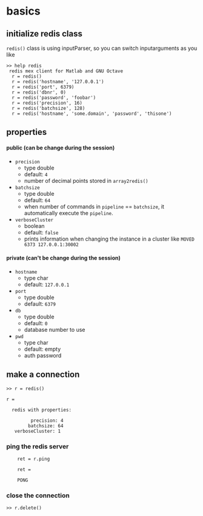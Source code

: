 # basics

## initialize redis class

`redis()` class is using inputParser, so you can switch inputarguments as you like

    >> help redis
     redis mex client for Matlab and GNU Octave
      r = redis()
      r = redis('hostname', '127.0.0.1')
      r = redis('port', 6379)
      r = redis('dbnr', 0)
      r = redis('password', 'foobar')
      r = redis('precision', 16)
      r = redis('batchsize', 128)
      r = redis('hostname', 'some.domain', 'password', 'thisone')

## properties

#### public (can be change during the session)

 * `precision`
   * type double
   * default: `4`
   * number of decimal points stored in `array2redis()`
 * `batchsize`
   * type double
   * default: `64`
   * when number of commands in `pipeline` == `batchsize`, it automatically execute the `pipeline`.
 * `verboseCluster`
   * boolean
   * default: `false`
   * prints information when changing the instance in a cluster like `MOVED 6373 127.0.0.1:30002`

#### private (can't be change during the session)

 * `hostname`
   * type char
   * default: `127.0.0.1`
 * `port`
   * type double
   * default: `6379`
 * `db`
   * type double
   * default: `0`
   * database number to use
 * `pwd`
   * type char
   * default: empty
   * auth password

## make a connection

    >> r = redis()
    
    r = 
    
      redis with properties:
    
             precision: 4
            batchsize: 64
       verboseCluster: 1


### ping the redis server

        ret = r.ping

        ret =

        PONG

### close the connection
    >> r.delete()
